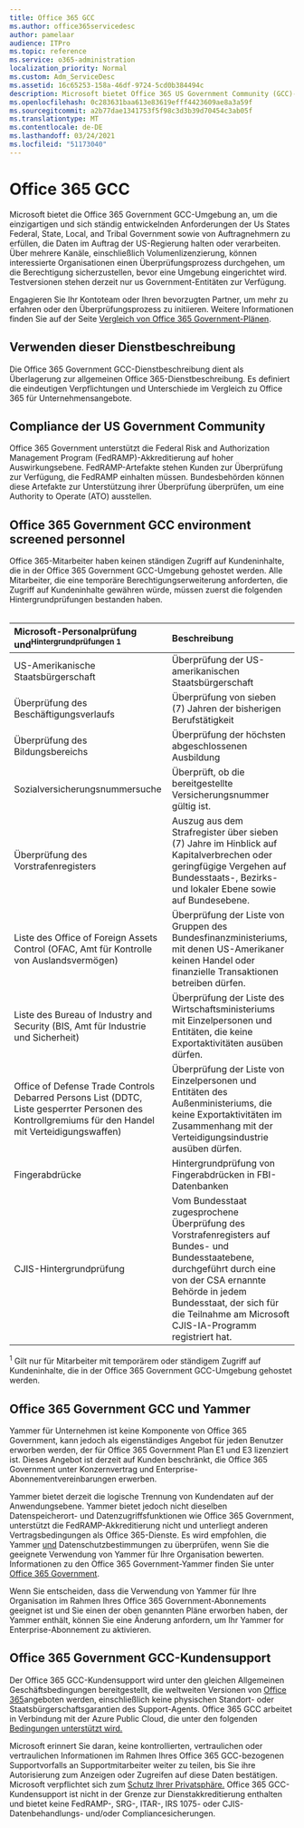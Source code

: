 ```yaml
---
title: Office 365 GCC
ms.author: office365servicedesc
author: pamelaar
audience: ITPro
ms.topic: reference
ms.service: o365-administration
localization_priority: Normal
ms.custom: Adm_ServiceDesc
ms.assetid: 16c65253-158a-46df-9724-5cd0b384494c
description: Microsoft bietet Office 365 US Government Community (GCC)-Dienste, um die einzigartigen und sich ständig weiterentwickelnden Anforderungen der Us States Federal, State, Local und Tribal Government sowie von Auftragnehmern zu erfüllen, die Daten im Auftrag der US-Regierung halten oder verarbeiten. Über mehrere Kanäle, einschließlich Volumenlizenzierung, können interessierte Organisationen einen Überprüfungsprozess durchgehen, um die Berechtigung sicherzustellen, bevor eine Umgebung eingerichtet wird. Testversionen stehen derzeit nur us Government-Entitäten zur Verfügung.
ms.openlocfilehash: 0c283631baa613e83619efff4423609ae8a3a59f
ms.sourcegitcommit: a2b77dae1341753f5f98c3d3b39d70454c3ab05f
ms.translationtype: MT
ms.contentlocale: de-DE
ms.lasthandoff: 03/24/2021
ms.locfileid: "51173040"
---
```

# <a name="office-365-gcc"></a>Office 365 GCC

Microsoft bietet die Office 365 Government GCC-Umgebung an, um die einzigartigen und sich ständig entwickelnden Anforderungen der Us States Federal, State, Local, and Tribal Government sowie von Auftragnehmern zu erfüllen, die Daten im Auftrag der US-Regierung halten oder verarbeiten. Über mehrere Kanäle, einschließlich Volumenlizenzierung, können interessierte Organisationen einen Überprüfungsprozess durchgehen, um die Berechtigung sicherzustellen, bevor eine Umgebung eingerichtet wird. Testversionen stehen derzeit nur us Government-Entitäten zur Verfügung.
  
Engagieren Sie Ihr Kontoteam oder Ihren bevorzugten Partner, um mehr zu erfahren oder den Überprüfungsprozess zu initiieren. Weitere Informationen finden Sie auf der Seite [Vergleich von Office 365 Government-Plänen](https://products.office.com/government/compare-office-365-government-plans).
  
## <a name="how-to-use-this-service-description"></a>Verwenden dieser Dienstbeschreibung

Die Office 365 Government GCC-Dienstbeschreibung dient als Überlagerung zur allgemeinen Office 365-Dienstbeschreibung. Es definiert die eindeutigen Verpflichtungen und Unterschiede im Vergleich zu Office 365 für Unternehmensangebote.
  
## <a name="us-government-community-compliance"></a>Compliance der US Government Community

Office 365 Government unterstützt die Federal Risk and Authorization Management Program (FedRAMP)-Akkreditierung auf hoher Auswirkungsebene. FedRAMP-Artefakte stehen Kunden zur Überprüfung zur Verfügung, die FedRAMP einhalten müssen. Bundesbehörden können diese Artefakte zur Unterstützung ihrer Überprüfung überprüfen, um eine Authority to Operate (ATO) ausstellen.
  
## <a name="office-365-government-gcc-environment-screened-personnel"></a>Office 365 Government GCC environment screened personnel

Office 365-Mitarbeiter haben keinen ständigen Zugriff auf Kundeninhalte, die in der Office 365 Government GCC-Umgebung gehostet werden. Alle Mitarbeiter, die eine temporäre Berechtigungserweiterung anforderten, die Zugriff auf Kundeninhalte gewähren würde, müssen zuerst die folgenden Hintergrundprüfungen bestanden haben.<br><br> 
  
| Microsoft-Personalprüfung und<sup>Hintergrundprüfungen 1</sup> | Beschreibung |
|:-----|:-----|
|US-Amerikanische Staatsbürgerschaft  <br/> |Überprüfung der US-amerikanischen Staatsbürgerschaft  <br/> |
|Überprüfung des Beschäftigungsverlaufs  <br/> |Überprüfung von sieben (7) Jahren der bisherigen Berufstätigkeit  <br/> |
|Überprüfung des Bildungsbereichs  <br/> |Überprüfung der höchsten abgeschlossenen Ausbildung  <br/> |
|Sozialversicherungsnummersuche  <br/> |Überprüft, ob die bereitgestellte Versicherungsnummer gültig ist.  <br/> |
|Überprüfung des Vorstrafenregisters  <br/> |Auszug aus dem Strafregister über sieben (7) Jahre im Hinblick auf Kapitalverbrechen oder geringfügige Vergehen auf Bundesstaats-, Bezirks- und lokaler Ebene sowie auf Bundesebene.  <br/> |
|Liste des Office of Foreign Assets Control (OFAC, Amt für Kontrolle von Auslandsvermögen)  <br/> |Überprüfung der Liste von Gruppen des Bundesfinanzministeriums, mit denen US-Amerikaner keinen Handel oder finanzielle Transaktionen betreiben dürfen.  <br/> |
|Liste des Bureau of Industry and Security (BIS, Amt für Industrie und Sicherheit)  <br/> |Überprüfung der Liste des Wirtschaftsministeriums mit Einzelpersonen und Entitäten, die keine Exportaktivitäten ausüben dürfen.  <br/> |
|Office of Defense Trade Controls Debarred Persons List (DDTC, Liste gesperrter Personen des Kontrollgremiums für den Handel mit Verteidigungswaffen)  <br/> |Überprüfung der Liste von Einzelpersonen und Entitäten des Außenministeriums, die keine Exportaktivitäten im Zusammenhang mit der Verteidigungsindustrie ausüben dürfen.  <br/> |
|Fingerabdrücke  <br/> |Hintergrundprüfung von Fingerabdrücken in FBI-Datenbanken  <br/> |
|CJIS-Hintergrundprüfung  <br/> |Vom Bundesstaat zugesprochene Überprüfung des Vorstrafenregisters auf Bundes- und Bundesstaatebene, durchgeführt durch eine von der CSA ernannte Behörde in jedem Bundesstaat, der sich für die Teilnahme am Microsoft CJIS-IA-Programm registriert hat.  <br/> |

<sup>1</sup> Gilt nur für Mitarbeiter mit temporärem oder ständigem Zugriff auf Kundeninhalte, die in der Office 365 Government GCC-Umgebung gehostet werden.
  
## <a name="office-365-government-gcc-and-yammer"></a>Office 365 Government GCC und Yammer

Yammer für Unternehmen ist keine Komponente von Office 365 Government, kann jedoch als eigenständiges Angebot für jeden Benutzer erworben werden, der für Office 365 Government Plan E1 und E3 lizenziert ist. Dieses Angebot ist derzeit auf Kunden beschränkt, die Office 365 Government unter Konzernvertrag und Enterprise-Abonnementvereinbarungen erwerben.
  
Yammer bietet derzeit die logische Trennung von Kundendaten auf der Anwendungsebene. Yammer bietet jedoch nicht dieselben Datenspeicherort- und Datenzugriffsfunktionen wie Office 365 Government, unterstützt die FedRAMP-Akkreditierung nicht und unterliegt anderen Vertragsbedingungen als Office 365-Dienste. Es wird empfohlen, die Yammer [und](../../yammer-service-description/yammer-service-description.md) Datenschutzbestimmungen zu überprüfen, wenn Sie die geeignete Verwendung von Yammer für Ihre Organisation bewerten. Informationen zu den Office 365 Government-Yammer finden Sie unter [Office 365 Government](office-365-us-government.md).
  
Wenn Sie entscheiden, dass die Verwendung von Yammer für Ihre Organisation im Rahmen Ihres Office 365 Government-Abonnements geeignet ist und Sie einen der oben genannten Pläne erworben haben, der Yammer enthält, können Sie eine Änderung anfordern, um Ihr Yammer for Enterprise-Abonnement zu aktivieren.
  
## <a name="office-365-government-gcc-customer-support"></a>Office 365 Government GCC-Kundensupport

Der Office 365 GCC-Kundensupport wird unter den gleichen Allgemeinen Geschäftsbedingungen bereitgestellt, die weltweiten Versionen von [Office 365](../support.md)angeboten werden, einschließlich keine physischen Standort- oder Staatsbürgerschaftsgarantien des Support-Agents. Office 365 GCC arbeitet in Verbindung mit der Azure Public Cloud, die unter den folgenden [Bedingungen unterstützt wird.](https://azure.microsoft.com/support/plans/)

Microsoft erinnert Sie daran, keine kontrollierten, vertraulichen oder vertraulichen Informationen im Rahmen Ihres Office 365 GCC-bezogenen Supportvorfalls an Supportmitarbeiter weiter zu teilen, bis Sie ihre Autorisierung zum Anzeigen oder Zugreifen auf diese Daten bestätigen. Microsoft verpflichtet sich zum [Schutz Ihrer Privatsphäre.](https://privacy.microsoft.com/privacystatement) Office 365 GCC-Kundensupport ist nicht in der Grenze zur Dienstakkreditierung enthalten und bietet keine FedRAMP-, SRG-, ITAR-, IRS 1075- oder CJIS-Datenbehandlungs- und/oder Compliancesicherungen.